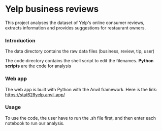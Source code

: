 # Yelp business reviews
This project analyses the dataset of Yelp's online consumer reviews, extracts information and provides suggestions for restaurant owners.

### Introduction

The data directory contains the raw data files (business, review, tip, user)

The code directory contains the shell script to edit the filenames. **Python scripts** are the code for analysis

### Web app

The web app is built with Python with the Anvil framework. Here is the link: https://stat628yelp.anvil.app/

### Usage

To use the code, the user have to run the .sh file first, and then enter each notebook to run our analysis.


